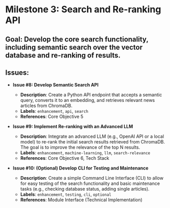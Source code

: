 # Milestone 3: Search and Re-ranking API

## Goal: Develop the core search functionality, including semantic search over the vector database and re-ranking of results.

## Issues:

- **Issue #8: Develop Semantic Search API**

  - **Description**: Create a Python API endpoint that accepts a semantic query, converts it to an embedding, and retrieves relevant news articles from ChromaDB.
  - **Labels**: `enhancement`, `api`, `search`
  - **References**: Core Objective 5

- **Issue #9: Implement Re-ranking with an Advanced LLM**

  - **Description**: Integrate an advanced LLM (e.g., OpenAI API or a local model) to re-rank the initial search results retrieved from ChromaDB. The goal is to improve the relevance of the top N results.
  - **Labels**: `enhancement`, `machine-learning`, `llm`, `search-relevance`
  - **References**: Core Objective 6, Tech Stack

- **Issue #10: (Optional) Develop CLI for Testing and Maintenance**
  - **Description**: Create a simple Command Line Interface (CLI) to allow for easy testing of the search functionality and basic maintenance tasks (e.g., checking database status, adding single articles).
  - **Labels**: `enhancement`, `testing`, `cli`, `optional`
  - **References**: Module Interface (Technical Implementation)
